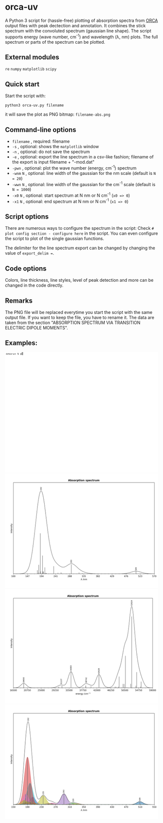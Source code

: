 # orca-uv
A Python 3 script for (hassle-free) plotting of absorption spectra from [ORCA](https://orcaforum.kofo.mpg.de) 
output files with peak dectection and annotation.
It combines the stick spectrum with the convoluted spectrum (gaussian line shape).
The script supports energy (wave number, cm<sup>-1</sup>) and wavelength (λ, nm) plots.
The full spectrum or parts of the spectrum can be plotted.

## External modules
 `re` 
 `numpy` 
 `matplotlib`
 `scipy`  
 
## Quick start
 Start the script with:
```console
python3 orca-uv.py filename
```
it will save the plot as PNG bitmap:
`filename-abs.png`

## Command-line options
- `filename` , required: filename
- `-s` , optional: shows the `matplotlib` window
- `-n` , optional: do not save the spectrum
- `-e` , optional: export the line spectrum in a csv-like fashion; filename of the export is input filename + "-mod.dat"
- `-pwn` , optional: plot the wave number (energy, cm<sup>-1</sup>) spectrum
- `-wnm` `N` , optional: line width of the gaussian for the nm scale (default is `N = 20`)
- `-wwn` `N` , optional: line width of the gaussian for the cm<sup>-1</sup> scale (default is `N = 1000`)
- `-x0`  `N` , optional: start spectrum at N nm or N cm<sup>-1</sup> (`x0 => 0`)
- `-x1`  `N` , optional: end spectrum at N nm or N cm<sup>-1</sup> (`x1 => 0`)

## Script options
There are numerous ways to configure the spectrum in the script:
Check `# plot config section - configure here` in the script. 
You can even configure the script to plot of the single gaussian functions.

The delimiter for the line spectrum export can be changed by changing the value of `export_delim =`.

## Code options
Colors, line thickness, line styles, level of peak detection and 
more can be changed in the code directly.

## Remarks
The PNG file will be replaced everytime you start the script with the same output file. 
If you want to keep the file, you have to rename it. 
The data are taken from the section "ABSORPTION SPECTRUM VIA TRANSITION ELECTRIC DIPOLE MOMENTS".

## Examples:
![show](/examples/show-use3.gif)
![Example 1](/examples/example1.png)
![Example 2](/examples/example2.png)
![Example 3](/examples/example3.png)
